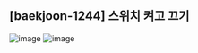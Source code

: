 ## [baekjoon-1244] 스위치 켜고 끄기

![image](https://user-images.githubusercontent.com/22045163/106439518-1e015d80-64bb-11eb-9f89-d91f1f8ed942.png)
![image](https://user-images.githubusercontent.com/22045163/106439564-2e193d00-64bb-11eb-8edf-a7cb1803fd51.png)
